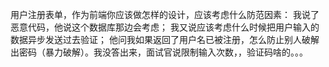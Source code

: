 用户注册表单，作为前端你应该做怎样的设计，应该考虑什么防范因素： 
我说了恶意代码，他说这个数据库那边会考虑； 
我又说应该考虑什么时候把用户输入的数据异步发送过去验证； 
他问我如果返回了用户名已被注册，怎么防止别人破解出密码（暴力破解）。我没答出来，面试官说限制输入次数，，验证码啥的。。。